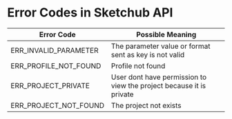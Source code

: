 # Error Codes in Sketchub API

Error Code | Possible Meaning
-----------|-----------------
ERR_INVALID_PARAMETER | The parameter value or format sent as key is not valid
ERR_PROFILE_NOT_FOUND | Profile not found
ERR_PROJECT_PRIVATE | User dont have permission to view the project because it is private
ERR_PROJECT_NOT_FOUND | The project not exists
